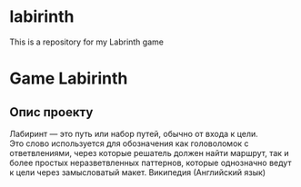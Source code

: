 # labirinth
This is a repository for my Labrinth game

# Game Labirinth
## Опис проекту

Лабиринт — это путь или набор путей, обычно от входа к цели.  
Это слово используется для обозначения как головоломок с ответвлениями, через которые решатель должен найти маршрут, так и более простых неразветвленных паттернов, которые однозначно ведут к цели через замысловатый макет. Википедия (Английский язык)



